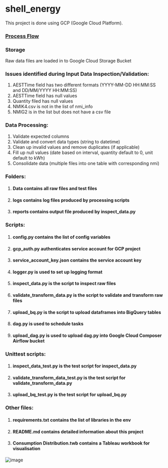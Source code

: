 # shell_energy

This project is done using GCP (Google Cloud Platform).
### [Process Flow](https://miro.com/app/board/uXjVOr7xm6I=/?share_link_id=874788083498)

### Storage
Raw data files are loaded in to Google Cloud Storage Bucket 

### Issues identified during Input Data Inspection/Validation:
1. AESTTime field has two different formats (YYYY-MM-DD HH:MM:SS and DD/MM/YYYY HH:MM:SS)
2. AESTTime field has null values
3. Quantity filed has null values
4. NMIK4.csv is not in the list of nmi_info
5. NMIG2 is in the list but does not have a csv file 

### Data Processing:
1. Validate expected columns
2. Validate and convert data types (string to datetime)
3. Clean up invalid values and remove duplicates (if applicable)
4. Fill up null values (date based on interval, quantity default to 0, unit default to kWh)
5. Consolidate data (multiple files into one table with corresponding nmi)

### Folders:
1. #### Data contains all raw files and test files
2. #### logs contains log files produced by processing scripts
3. #### reports contains output file produced by inspect_data.py

### Scripts:
1. #### config.py contains the list of config variables
2. #### gcp_auth.py authenticates service account for GCP project
3. #### service_account_key.json contains the service account key
4. #### logger.py is used to set up logging format
5. #### inspect_data.py is the script to inspect raw files
6. #### validate_transform_data.py is the script to validate and transform raw files
7. #### upload_bq.py is the script to upload dataframes into BigQuery tables
8. #### dag.py is used to schedule tasks
9. #### upload_dag.py is used to upload dag.py into Google Cloud Composer Airflow bucket

### Unittest scripts:
1. #### inspect_data_test.py is the test script for inspect_data.py
2. #### validate_transform_data_test.py is the test script for validate_transform_data.py
3. #### upload_bq_test.py is the test script for upload_bq.py


### Other files:
1. #### requirements.txt contains the list of libraries in the env
2. #### README.md contains detailed information about this project
3. #### Consumption Distribution.twb contains a Tableau workbook for visualisation
![image](https://user-images.githubusercontent.com/99944247/174701386-6ceb1e7b-068e-4cb8-966b-716522d9885f.png)
